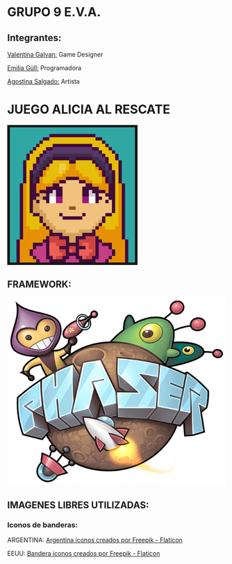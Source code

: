 # GRUPO 9 E.V.A.

## Integrantes:

[Valentina Galvan:](https://github.com/ValentinaGalvan) Game Designer


[Emilia Güll:](https://github.com/EmiGull) Programadora


[Agostina Salgado:](https://github.com/AGO0SALGADO) Artista

# JUEGO ALICIA AL RESCATE
![Logo Alicia al Rescate](https://github.com/EmiGull/ALICIA-AL-RESCATE-2.0/blob/master/public/assets/images2/alicia.png)


## FRAMEWORK:
![Logo Phaser 3](https://github.com/EmiGull/ALICIA-AL-RESCATE-2.0/blob/master/public/assets/images2/phaser.png)


## IMAGENES LIBRES UTILIZADAS:
### Iconos de banderas:
ARGENTINA: <a href="https://www.flaticon.es/iconos-gratis/argentina" title="argentina iconos">Argentina iconos creados por Freepik - Flaticon</a>

EEUU: <a href="https://www.flaticon.es/iconos-gratis/bandera" title="bandera iconos">Bandera iconos creados por Freepik - Flaticon</a>




